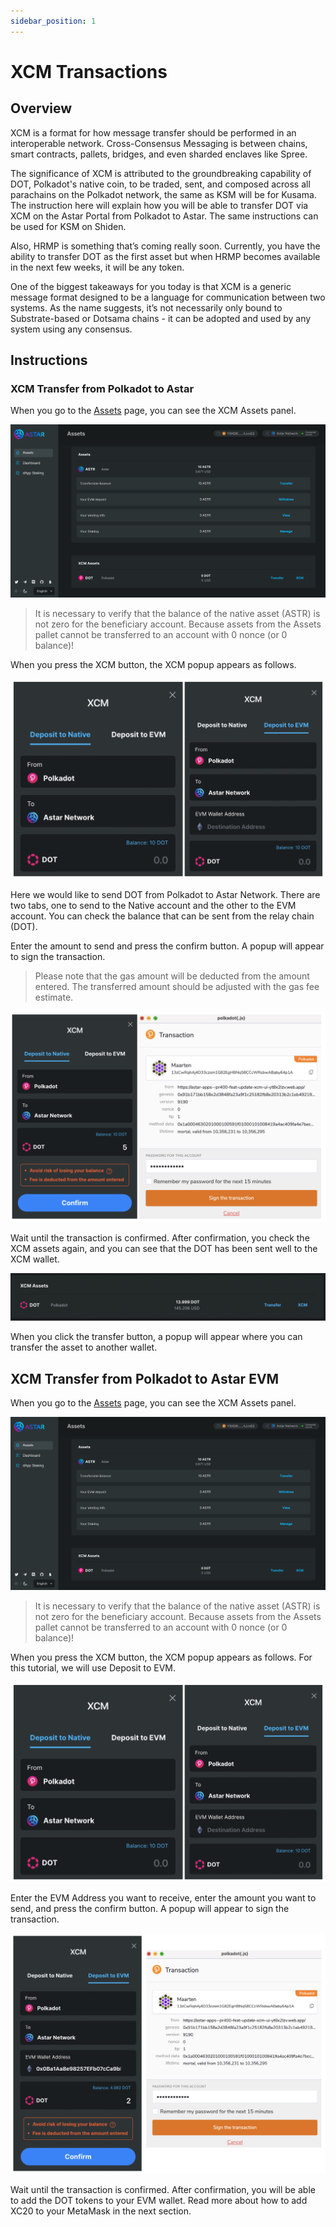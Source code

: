 ```yaml
---
sidebar_position: 1
---
```


# XCM Transactions

## Overview

XCM is a format for how message transfer should be performed in an interoperable network.  Cross-Consensus Messaging is between chains, smart contracts, pallets, bridges, and even sharded enclaves like Spree.

The significance of XCM is attributed to the groundbreaking capability of DOT, Polkadot's native coin, to be traded, sent, and composed across all parachains on the Polkadot network, the same as KSM will be for Kusama.
The instruction here will explain how you will be able to transfer DOT via XCM on the Astar Portal from Polkadot to Astar. The same instructions can be used for KSM on Shiden.

Also, HRMP is something that’s coming really soon. Currently, you have the ability to transfer DOT as the first asset but when HRMP becomes available in the next few weeks, it will be any token.

One of the biggest takeaways for you today is that XCM is a generic message format designed to be a language for communication between two systems. As the name suggests, it’s not necessarily only bound to Substrate-based or Dotsama chains - it can be adopted and used by any system using any consensus.

## Instructions

### XCM Transfer from Polkadot to Astar

When you go to the [Assets](https://portal.astar.network/#/assets) page, you can see the XCM Assets panel.

![Astar Asset Portal](img/1.png)

> It is necessary to verify that the balance of the native asset (ASTR) is not zero for the beneficiary account. Because assets from the Assets pallet cannot be transferred to an account with 0 nonce (or 0 balance)!

When you press the XCM button, the XCM popup appears as follows.

![2](img/2.png)

Here we would like to send DOT from Polkadot to Astar Network. There are two tabs, one to send to the Native account and the other to the EVM account. You can check the balance that can be sent from the relay chain (DOT).

Enter the amount to send and press the confirm button. A popup will appear to sign the transaction.

> Please note that the gas amount will be deducted from the amount entered. The transferred amount should be adjusted with the gas fee estimate.

![3](img/3.png)

Wait until the transaction is confirmed. After confirmation, you check the XCM assets again, and you can see that the DOT has been sent well to the XCM wallet.

![4](img/4.png)

When you click the transfer button, a popup will appear where you can transfer the asset to another wallet.

## XCM Transfer from Polkadot to Astar EVM

When you go to the [Assets](https://portal.astar.network/#/assets) page, you can see the XCM Assets panel.

![1](img/1.png)

> It is necessary to verify that the balance of the native asset (ASTR) is not zero for the beneficiary account. Because assets from the Assets pallet cannot be transferred to an account with 0 nonce (or 0 balance)!

When you press the XCM button, the XCM popup appears as follows. For this tutorial, we will use Deposit to EVM.

![2](img/2.png)

Enter the EVM Address you want to receive, enter the amount you want to send, and press the confirm button. A popup will appear to sign the transaction.

![5](img/5.png)

Wait until the transaction is confirmed. After confirmation, you will be able to add the DOT tokens to your EVM wallet. Read more about how to add XC20 to your MetaMask in the next section.
